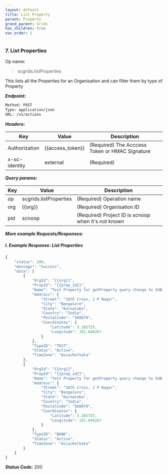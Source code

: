 ```yaml
---
layout: default
title: List Property
parent: Property
grand_parent: Grids
has_children: true
nav_order: 1
---
```



### 7. List Properties


Op name: 

> scgrids.listProperties

This lists all the Properties for an Organisation and can filter them by type of Property


***Endpoint:***

```bash
Method: POST
Type: application/json
URL: /v1/actions
```

***Headers:***

| Key | Value | Description |
| --- | ------|-------------|
| Authorization | {{access_token}} | (Required) The Acccess Token or HMAC Signature |
| x-sc-identity | external | (Required) |



***Query params:***

| Key | Value | Description |
| --- | ------|-------------|
| op | scgrids.listProperties | (Required) Operation name |
| org | {{org}} | (Required) Organisation ID |
| pid | scnoop | (Required) Project ID is scnoop when it's not known |



***More example Requests/Responses:***

##### I. Example Response: List Properties
```js
{
    "status": 200,
    "message": "Success",
    "data": [
        {
            "OrgId": "{{org}}",
            "PropId": "{{prop_id}}",
            "Name": "Test Property for getProperty query change to SUB1",
            "Address": {
                "Street": "16th Cross, J P Nagar",
                "City": "Bangalore",
                "State": "Karnataka",
                "Country": "India",
                "PostalCode": "560078",
                "Coordinates": {
                    "Latitude": 3.165725,
                    "Longitude": 101.646267
                }
            },
            "TypeID": "TEST",
            "Status": "Active",
            "TimeZone": "Asia/Kolkata"
        },
        {
            "OrgId": "{{org}}",
            "PropId": "{{prop_id}}",
            "Name": "Test Property for getProperty query change to SUB1",
            "Address": {
                "Street": "16th Cross, J P Nagar",
                "City": "Bangalore",
                "State": "Karnataka",
                "Country": "India",
                "PostalCode": "560078",
                "Coordinates": {
                    "Latitude": 3.165725,
                    "Longitude": 101.646267
                }
            },
            "TypeID": "BANK",
            "Status": "Active",
            "TimeZone": "Asia/Kolkata"
        }
    ]
}
```


***Status Code:*** 200

<br>